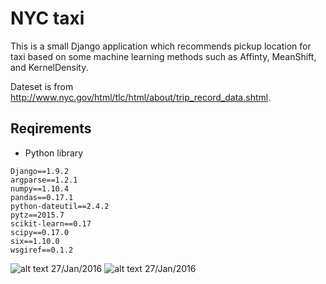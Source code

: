 # NYC taxi

This is a small Django application which recommends pickup location for taxi based on some machine learning methods such as Affinty, MeanShift, and KernelDensity.

Dateset is from http://www.nyc.gov/html/tlc/html/about/trip_record_data.shtml.

## Reqirements

* Python library

~~~
Django==1.9.2
argparse==1.2.1
numpy==1.10.4
pandas==0.17.1
python-dateutil==2.4.2
pytz==2015.7
scikit-learn==0.17
scipy==0.17.0
six==1.10.0
wsgiref==0.1.2

~~~

![alt text](https://github.com/brenden17/NYC-taxi/blob/master/img/nyc.png "image")
27/Jan/2016 
![alt text](https://github.com/brenden17/NYC-taxi/blob/master/img/nyc2.png "image")
27/Jan/2016 